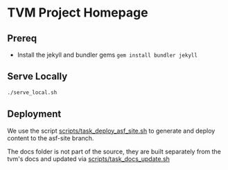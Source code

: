 # TVM Project Homepage

## Prereq

- Install the jekyll and bundler gems `gem install bundler jekyll`


## Serve Locally

```bash
./serve_local.sh
```

## Deployment

We use the script [scripts/task_deploy_asf_site.sh](scripts/task_deploy_asf_site.sh)
to generate and deploy content to the asf-site branch.

The docs folder is not part of the source,
they are built separately from the tvm's docs
and updated via [scripts/task_docs_update.sh](scripts/task_docs_update.sh)
